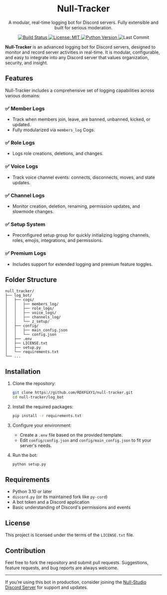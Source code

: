 

<h1 align="center">Null-Tracker</h1>

<p align="center">
  A modular, real-time logging bot for Discord servers. Fully extensible and built for serious moderation.
</p>

<p align="center">
  <a href="https://github.com/RDXFGXY1/null-tracker/actions">
    <img src="https://img.shields.io/github/actions/workflow/status/yourusername/null-tracker/python-app.yml?label=build&logo=github&style=flat" alt="Build Status" />
  </a>
  <a href="https://github.com/RDXFGXY1/null-tracker/blob/main/LICENSE.txt">
    <img src="https://img.shields.io/github/license/yourusername/null-tracker?style=flat" alt="License: MIT" />
  </a>
  <a href="https://www.python.org/">
    <img src="https://img.shields.io/badge/python-3.10+-blue.svg" alt="Python Version" />
  </a>
  <img src="https://img.shields.io/github/last-commit/RDXFGXY1/null-tracker?style=flat" alt="Last Commit" />
</p>


**Null-Tracker** is an advanced logging bot for Discord servers, designed to monitor and record server activities in real-time. It is modular, configurable, and easy to integrate into any Discord server that values organization, security, and insight.

## Features

Null-Tracker includes a comprehensive set of logging capabilities across various domains:

### ✅ Member Logs
- Track when members join, leave, are banned, unbanned, kicked, or updated.
- Fully modularized via `members_log` Cogs.

### ✅ Role Logs
- Logs role creations, deletions, and changes.

### ✅ Voice Logs
- Track voice channel events: connects, disconnects, moves, and state updates.

### ✅ Channel Logs
- Monitor creation, deletion, renaming, permission updates, and slowmode changes.

### ✅ Setup System
- Preconfigured setup group for quickly initializing logging channels, roles, emojis, integrations, and permissions.

### ✅ Premium Logs
- Includes support for extended logging and premium feature toggles.

## Folder Structure

```
null_tracker/
├── log_bot/
│   ├── cogs/
│   │   ├── members_log/
│   │   ├── role_logs/
│   │   ├── voice_logs/
│   │   ├── channels_log/
│   │   └── z_setup/
│   ├── config/
│   │   ├── main_config.json
│   │   └── config.json
│   ├── .env
│   ├── LICENSE.txt
│   ├── setup.py
│   └── requirements.txt
└── ...
```

## Installation

1. Clone the repository:
   ```bash
   git clone https://github.com/RDXFGXY1/null-tracker.git
   cd null-tracker/log_bot
   ```

2. Install the required packages:
   ```bash
   pip install -r requirements.txt
   ```

3. Configure your environment:
   - Create a `.env` file based on the provided template.
   - Edit `config/config.json` and `config/main_config.json` to fit your server's needs.

4. Run the bot:
   ```bash
   python setup.py
   ```

## Requirements

- Python 3.10 or later
- `discord.py` (or its maintained fork like `py-cord`)
- A bot token and a Discord application 
- Basic understanding of Discord's permissions and events

## License

This project is licensed under the terms of the `LICENSE.txt` file.

## Contribution

Feel free to fork the repository and submit pull requests. Suggestions, feature requests, and bug reports are always welcome.

---

If you’re using this bot in production, consider joining the [Null-Studio Discord Server](https://discord.gg/aFvUxKejw4) for support and updates.
```
